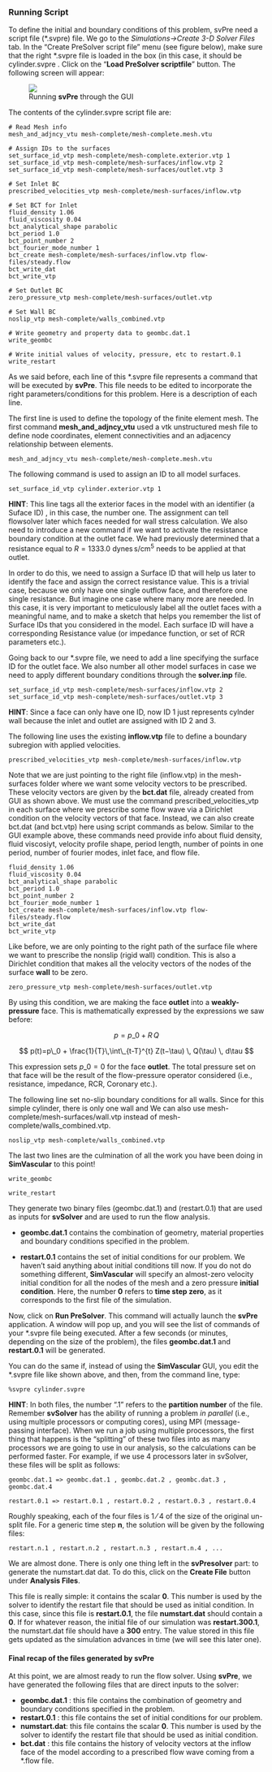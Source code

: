 ### Running Script

To define the initial and boundary conditions of this problem, svPre need a script file (\*.svpre) file. We go to the _Simulations->Create 3-D Solver Files_ tab. In the “Create PreSolver script file” menu (see figure  below), make sure that the right \*.svpre file is loaded in the box (in this case, it should be cylinder.svpre . Click on the “**Load PreSolver scriptfile**” button. The following screen will appear:

<figure>
  <img class="svImg svImgMd" src="documentation/flowsolver/imgs/svpre_gui.png">
  <figcaption class="svCaption" >Running <b>svPre</b> through the GUI</figcaption>
</figure>

The contents of the cylinder.svpre script file are:

~~~
# Read Mesh info
mesh_and_adjncy_vtu mesh-complete/mesh-complete.mesh.vtu

# Assign IDs to the surfaces
set_surface_id_vtp mesh-complete/mesh-complete.exterior.vtp 1
set_surface_id_vtp mesh-complete/mesh-surfaces/inflow.vtp 2
set_surface_id_vtp mesh-complete/mesh-surfaces/outlet.vtp 3

# Set Inlet BC
prescribed_velocities_vtp mesh-complete/mesh-surfaces/inflow.vtp

# Set BCT for Inlet
fluid_density 1.06
fluid_viscosity 0.04
bct_analytical_shape parabolic
bct_period 1.0
bct_point_number 2
bct_fourier_mode_number 1
bct_create mesh-complete/mesh-surfaces/inflow.vtp flow-files/steady.flow
bct_write_dat
bct_write_vtp

# Set Outlet BC
zero_pressure_vtp mesh-complete/mesh-surfaces/outlet.vtp

# Set Wall BC
noslip_vtp mesh-complete/walls_combined.vtp

# Write geometry and property data to geombc.dat.1
write_geombc

# Write initial values of velocity, pressure, etc to restart.0.1
write_restart
~~~

As we said before, each line of this \*.svpre file represents a command that will be executed by **svPre**. This file needs to be edited to incorporate the right parameters/conditions for this problem. Here is a description of each line.

The first line is used to define the topology of the finite element mesh. The first command **mesh\_and\_adjncy_vtu** used a vtk unstructured mesh file to define node coordinates, element connectivities and an adjacency relationship between elements. 

~~~
mesh_and_adjncy_vtu mesh-complete/mesh-complete.mesh.vtu

~~~

The following command is used to assign an ID to all model surfaces.

~~~
set_surface_id_vtp cylinder.exterior.vtp 1
~~~

**HINT**: This line tags all the exterior faces in the model with an identifier (a Suface ID) , in this case, the number one. The assignment can tell flowsolver later which faces needed for wall stress calculation. We also need to introduce a new command if we want to activate the resistance boundary condition at the outlet face. We had previously determined that a resistance equal to $R = 1333.0$ dynes$\,$s/cm$^5$ needs to be applied at that outlet. 

In order to do this, we need to assign a Surface ID that will help us later to identify the face and assign the correct resistance value. This is a trivial case, because we only have one single outflow face, and therefore one single resistance. But imagine one case where many more are needed. In this case, it is very important to meticulously label all the outlet faces with a meaningful name, and to make a sketch that helps you remember the list of Surface IDs that you considered in the model. Each surface ID will have a corresponding Resistance value (or impedance function, or set of RCR parameters etc.).

Going back to our \*.svpre file, we need to add a line specifying the surface ID for the outlet face. We also number all other model surfaces in case we need to apply different boundary conditions through the **solver.inp** file.

~~~
set_surface_id_vtp mesh-complete/mesh-surfaces/inflow.vtp 2
set_surface_id_vtp mesh-complete/mesh-surfaces/outlet.vtp 3
~~~
**HINT**: Since a face can only have one ID, now ID 1 just represents cylnder wall because the inlet and outlet are assigned with ID 2 and 3.

The following line uses the existing **inflow.vtp** file to define a boundary subregion with applied velocities. 

~~~
prescribed_velocities_vtp mesh-complete/mesh-surfaces/inflow.vtp
~~~

Note that we are just pointing to the right file (inflow.vtp) in the mesh-surfaces folder where we want some velocity vectors to be prescribed. These velocity vectors are given by the **bct.dat** file, already created from GUI as shown above. We must use the command prescribed_velocities_vtp in each surface where we prescribe some flow wave via a Dirichlet condition on the velocity vectors of that face. Instead, we can also create bct.dat (and bct.vtp) here using script commands as below. Similar to the GUI example above, these commands need provide info about fluid density, fluid viscosiyt, velocity profile shape, period length, number of points in one period, number of fourier modes, inlet face, and flow file.

~~~
fluid_density 1.06
fluid_viscosity 0.04
bct_analytical_shape parabolic
bct_period 1.0
bct_point_number 2
bct_fourier_mode_number 1
bct_create mesh-complete/mesh-surfaces/inflow.vtp flow-files/steady.flow
bct_write_dat
bct_write_vtp
~~~

Like before, we are only pointing to the right path of the surface file where we want to prescribe the nonslip (rigid wall) condition. This is also a Dirichlet condition that makes all the velocity vectors of the nodes of the surface **wall** to be zero.

~~~
zero_pressure_vtp mesh-complete/mesh-surfaces/outlet.vtp
~~~

By using this condition, we are making the face **outlet** into a **weakly-pressure** face. This is mathematically expressed by the expressions we saw before:

$$
p = p\_0 + R\,Q
$$

$$
p(t)=p\_0 + \frac{1}{T}\,\int\_{t-T}^{t} Z(t−\tau) \, Q(\tau) \, d\tau
$$

This expression sets $p\_0 = 0$ for the face **outlet**. The total pressure set on that face will be the result of the flow-pressure operator considered (i.e., resistance, impedance, RCR, Coronary etc.).

The following line set no-slip boundary conditions for all walls. Since for this simple cylinder, there is only one wall and We can also use mesh-complete/mesh-surfaces/wall.vtp instead of mesh-complete/walls_combined.vtp.

~~~
noslip_vtp mesh-complete/walls_combined.vtp
~~~

The last two lines are the culmination of all the work you have been doing in **SimVascular** to this point!

~~~
write_geombc

write_restart
~~~

They generate two binary files (geombc.dat.1) and (restart.0.1) that are used as inputs for **svSolver** and are used to run the flow analysis. 

- **geombc.dat.1** contains the combination of geometry, material properties and boundary conditions specified in the problem.

- **restart.0.1** contains the set of initial conditions for our problem. We haven’t said anything about initial conditions till now. If you do not do something different, **SimVascular** will specify an almost-zero velocity initial condition for all the nodes of the mesh and a zero pressure **initial condition**. Here, the number **0** refers to **time step zero**, as it corresponds to the first file of the simulation.

Now, click on **Run PreSolver**. This command will actually launch the **svPre** application. A window will pop up, and you will see the list of commands of your *.svpre file being executed. After a few seconds (or minutes, depending on the size of the problem), the files **geombc.dat.1** and **restart.0.1** will be generated.

You can do the same if, instead of using the **SimVascular** GUI, you edit the \*.svpre file like shown above, and then, from the command line, type:

~~~
%svpre cylinder.svpre
~~~

**HINT**: In both files, the number “.1” refers to the **partition number** of the file. Remember **svSolver** has the ability of running a problem _in parallel_ (i.e., using multiple processors or computing cores), using MPI (message-passing interface). When we run a job using multiple processors, the first thing that happens is the “splitting” of these two files into as many processors we are going to use in our analysis, so the calculations can be performed faster. For example, if we use $4$ processors later in svSolver, these files will be split as follows:

~~~
geombc.dat.1 => geombc.dat.1 , geombc.dat.2 , geombc.dat.3 , geombc.dat.4

restart.0.1 => restart.0.1 , restart.0.2 , restart.0.3 , restart.0.4
~~~

Roughly speaking, each of the four files is $1⁄4$ of the size of the original un-split file. For a generic time step **n**, the solution will be given by the following files:

~~~
restart.n.1 , restart.n.2 , restart.n.3 , restart.n.4 , ...
~~~

We are almost done. There is only one thing left in the **svPresolver** part: to generate the numstart.dat dat. To do this, click on the **Create File** button under **Analysis Files**. 

This file is really simple: it contains the scalar **0**. This number is used by the solver to identify the restart file that should be used as initial condition. In this case, since this file is **restart.0.1**, the file **numstart.dat** should contain a **0**. If for whatever reason, the initial file of our simulation was **restart.300.1**, the numstart.dat file should have a **300** entry. The value stored in this file gets updated as the simulation advances in time (we will see this later one).

#### Final recap of the files generated by **svPre**

At this point, we are almost ready to run the flow solver. Using **svPre**, we have generated the following files that are direct inputs to the solver:

- **geombc.dat.1** : this file contains the combination of geometry and boundary conditions specified in the problem.
- **restart.0.1** : this file contains the set of initial conditions for our problem. 
- **numstart.dat**: this file contains the scalar **0**. This number is used by the solver to identify the restart file that should be used as initial condition.
- **bct.dat** : this file contains the history of velocity vectors at the inflow face of the model according to a prescribed flow wave coming from a \*.flow file. 

